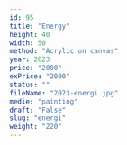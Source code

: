 ```yaml
---
id: 95
title: "Energy"
height: 40
width: 50
method: "Acrylic on canvas"
year: 2023
price: "2000"
exPrice: "2000"
status: ""
fileName: "2023-energi.jpg"
medie: "painting"
draft: "False"
slug: "energi"
weight: "220"
---
```

